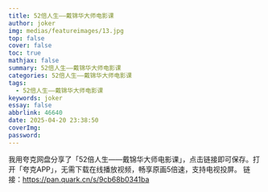 ```yaml
---
title: 52倍人生——戴锦华大师电影课
author: joker
img: medias/featureimages/13.jpg
top: false
cover: false
toc: true
mathjax: false
summary: 52倍人生——戴锦华大师电影课
categories: 52倍人生——戴锦华大师电影课
tags:
  - 52倍人生——戴锦华大师电影课
keywords: joker
essay: false
abbrlink: 46640
date: 2025-04-20 23:38:50
coverImg:
password:
---
```


我用夸克网盘分享了「52倍人生——戴锦华大师电影课」，点击链接即可保存。打开「夸克APP」，无需下载在线播放视频，畅享原画5倍速，支持电视投屏。
链接：https://pan.quark.cn/s/9cb68b0341ba
